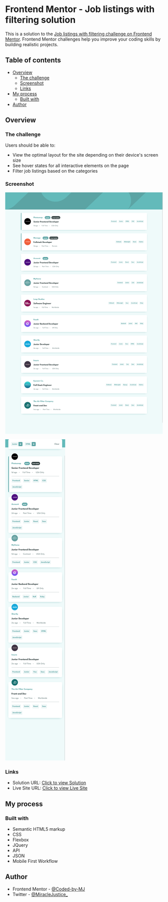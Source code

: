 # Frontend Mentor - Job listings with filtering solution

This is a solution to the [Job listings with filtering challenge on Frontend Mentor](https://www.frontendmentor.io/challenges/job-listings-with-filtering-ivstIPCt). Frontend Mentor challenges help you improve your coding skills by building realistic projects. 



## Table of contents
- [Overview](#overview)
  - [The challenge](#the-challenge)
  - [Screenshot](#screenshot)
  - [Links](#links)
- [My process](#my-process)
  - [Built with](#built-with)
- [Author](#author)


## Overview

### The challenge

Users should be able to:

- View the optimal layout for the site depending on their device's screen size
- See hover states for all interactive elements on the page
- Filter job listings based on the categories


### Screenshot
![Desktop View](images/desktop.png)

![Mobile View](images/mobile.png)

### Links
- Solution URL: [Click to view Solution](https://www.frontendmentor.io/solutions/job-listings-web-page-with-filtering-functionality-xWCVicZn8X)
- Live Site URL: [Click to view Live Site](https://coded-by-mj.github.io/Front-end-Mentor-Challenge15/)


## My process

### Built with
- Semantic HTML5 markup
- CSS 
- Flexbox
- JQuery
- API
- JSON
- Mobile First Workflow



## Author
- Frontend Mentor - [@Coded-by-MJ](https://www.frontendmentor.io/profile/Coded-by-MJ)
- Twitter - [@MiracleJustice_](https://twitter.com/miraclejustice_)